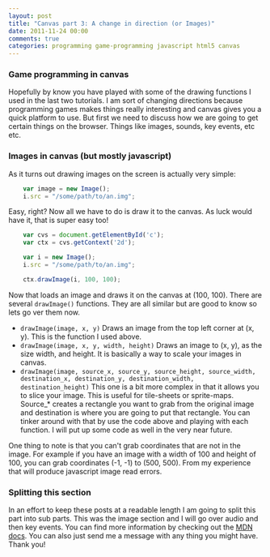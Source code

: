 ```yaml
---
layout: post
title: "Canvas part 3: A change in direction (or Images)"
date: 2011-11-24 00:00
comments: true
categories: programming game-programming javascript html5 canvas
---
```


### Game programming in canvas

Hopefully by know you have played with some of the drawing functions I used in the last two tutorials. I am sort of changing directions because programming games makes things really interesting and canvas gives you a quick platform to use. But first we need to discuss how we are going to get certain things on the browser. Things like images, sounds, key events, etc etc. 

### Images in canvas (but mostly javascript)

As it turns out drawing images on the screen is actually very simple:

``` javascript
	var image = new Image();
	i.src = "/some/path/to/an.img";
```

Easy, right? Now all we have to do is draw it to the canvas. As luck would have it, that is super easy too!

``` javascript
	var cvs = document.getElementById('c');
	var ctx = cvs.getContext('2d');

	var i = new Image();
	i.src = "/some/path/to/an.img";

	ctx.drawImage(i, 100, 100);
```

Now that loads an image and draws it on the canvas at (100, 100). There are several `drawImage()` functions. They are all similar but are good to know so lets go ver them now.

* `drawImage(image, x, y)` Draws an image from the top left corner at (x, y). This is the function I used above.
* `drawImage(image, x, y, width, height)` Draws an image to (x, y), as the size width, and height. It is basically a way to scale your images in canvas.
* `drawImage(image, source_x, source_y, source_height, source_width, destination_x, destination_y, destination_width, destination_height)` This one is a bit more complex in that it allows you to slice your image. This is useful for tile-sheets or sprite-maps. Source_* creates a rectangle you want to grab from the original image and destination is where  you are going to put that rectangle. You can tinker around with that by use the code above and playing with each function. I will put up some code as well in the very near future.

One thing to note is that you can't grab coordinates that are not in the image. For example if you have an image with a width of 100 and height of 100, you can grab coordinates (-1, -1) to (500, 500). From my experience that will produce javascript image read errors.

### Splitting this section

In an effort to keep these posts at a readable length I am going to split this part into sub parts. This was the image section and I will go over audio and then key events. You can find more information by checking out the [MDN docs](https://developer.mozilla.org/en/HTML/Canvas). You can also just send me a message with any thing you might have. Thank you!
